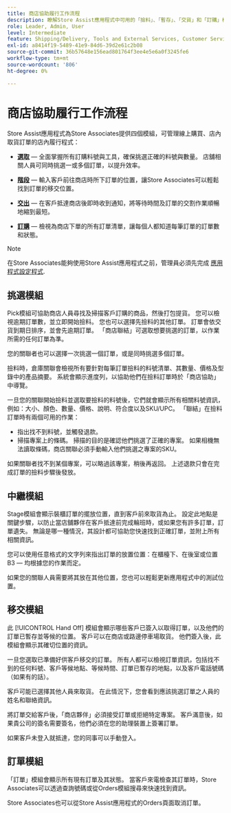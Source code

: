 ```yaml
---
title: 商店協助履行工作流程
description: 瞭解Store Assist應用程式中可用的「撿料」、「暫存」、「交貨」和「訂購」模組。 這些模組可為BOPIS訂單啟用端對端商店履行工作流程。 Store Associates會使用這些模組來管理店舖取貨訂單並將訂單交付給客戶。
role: Leader, Admin, User
level: Intermediate
feature: Shipping/Delivery, Tools and External Services, Customer Service
exl-id: a8414f19-5489-41e9-84d6-39d2e61c2b08
source-git-commit: 36b57648e156ead801764f3ee4e5e6a0f3245fe6
workflow-type: tm+mt
source-wordcount: '806'
ht-degree: 0%

---
```


# 商店協助履行工作流程

Store Assist應用程式為Store Associates提供四個模組，可管理線上購買、店內取貨訂單的店內履行程式：

- **[選取](#pick-module)** — 全面掌握所有訂購料號與工具，確保挑選正確的料號與數量。 店舖相關人員可同時挑選一或多個訂單，以提升效率。

- **[階段](#stage-module)** — 輸入客戶前往商店時所下訂單的位置，讓Store Associates可以輕鬆找到訂單的移交位置。

- **[交出](#hand-off-module)** — 在客戶抵達商店後即時收到通知，將等待時間及訂單的交割作業順暢地縮到最短。

- **[訂購](#orders-module)** — 檢視為商店下單的所有訂單清單，讓每個人都知道每筆訂單的訂單數和狀態。

>[!NOTE]
>
>在Store Associates能夠使用Store Assist應用程式之前，管理員必須先完成 [應用程式設定程式](app-setup.md).

## 挑選模組

Pick模組可協助商店人員尋找及掃描客戶訂購的商品，然後打包提貨。 您可以檢視逾期訂單數，並立即開始撿料。 您也可以選擇先撿料的其他訂單。 訂單會依交貨到期日排序，並會先逾期訂單。 「商店聯結」可選取想要挑選的訂單，以作業所需的任何訂單為準。

您的關聯者也可以選擇一次挑選一個訂單，或是同時挑選多個訂單。

撿料時，倉庫關聯會檢視所有要針對每筆訂單撿料的料號清單、其數量、價格及型錄中的產品摘要。 系統會顯示進度列，以協助他們在撿料訂單時於「商店協助」中導覽。

一旦您的關聯開始撿料並選取要撿料的料號後，它們就會顯示所有相關料號資訊，例如：大小、顏色、數量、價格、說明、符合度以及SKU/UPC。 「聯結」在撿料訂單時有兩個可用的作業：

- 指出找不到料號，並觸發退款。
- 掃描專案上的條碼。 掃描的目的是確認他們挑選了正確的專案。 如果相機無法讀取條碼，商店關聯必須手動輸入他們挑選之專案的SKU。

如果關聯者找不到某個專案，可以略過該專案，稍後再返回。  上述退款只會在完成訂單的撿料步驟後發放。

## 中繼模組

Stage模組會顯示裝櫃訂單的擺放位置，直到客戶前來取貨為止。 設定此地點是關鍵步驟，以防止當店舖夥伴在客戶抵達前完成輪班時，或如果您有許多訂單，訂單遺失。 無論是哪一種情況，其設計都可協助您快速找到正確訂單，並附上所有相關資訊。

您可以使用任意格式的文字列來指出訂單的放置位置：在櫃檯下、在後室或位置B3 — 均根據您的作業而定。

如果您的關聯人員需要將其放在其他位置，您也可以輕鬆更新應用程式中的測試位置。

## 移交模組

此 [!UICONTROL Hand Off] 模組會顯示哪些客戶已簽入以取得訂單，以及他們的訂單已暫存並等候的位置。 客戶可以在商店或路邊停車場取貨。 他們簽入後，此模組會顯示其確切位置的資訊。

一旦您選取已準備好供客戶移交的訂單。 所有人都可以檢視訂單資訊，包括找不到的任何料號、客戶等候地點、等候時間、訂單已暫存的地點，以及客戶電話號碼（如果有的話）。

客戶可能已選擇其他人員來取貨。 在此情況下，您會看到應該挑選訂單之人員的姓名和聯絡資訊。

將訂單交給客戶後，「商店夥伴」必須接受訂單或拒絕特定專案。 客戶滿意後，如果貴公司的簽名需要簽名，他們必須在您的助理裝置上簽署訂單。

如果客戶未登入就抵達，您的同事可以手動登入。

## 訂單模組

「訂單」模組會顯示所有現有訂單及其狀態。 當客戶來電檢查其訂單時，Store Associates可以透過查詢號碼或從Orders模組搜尋來快速找到資訊。

Store Associates也可以從Store Assist應用程式的Orders頁面取消訂單。
